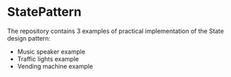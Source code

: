 # StatePattern

The repository contains 3 examples of practical implementation of the State design pattern:

* Music speaker example
* Traffic lights example
* Vending machine example
